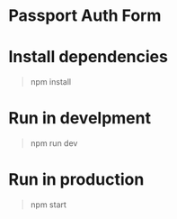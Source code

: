 # Passport Auth Form

# Install dependencies
> npm install

# Run in develpment
> npm run dev

# Run in production
> npm start